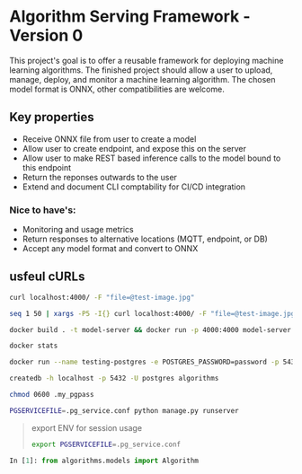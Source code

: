 # Algorithm Serving Framework - Version 0

This project's goal is to offer a reusable framework for deploying machine learning algorithms. The finished project should allow a user to upload, manage, deploy, and monitor a machine learning algorithm. The chosen model format is ONNX, other compatibilities are welcome.

## Key properties
- Receive ONNX file from user to create a model
- Allow user to create endpoint, and expose this on the server
- Allow user to make REST based inference calls to the model bound to this endpoint
- Return the reponses outwards to the user
- Extend and document CLI comptability for CI/CD integration

### Nice to have's:
- Monitoring and usage metrics
- Return responses to alternative locations (MQTT, endpoint, or DB)
- Accept any model format and convert to ONNX

## usfeul cURLs


```bash
curl localhost:4000/ -F "file=@test-image.jpg"
```

```bash
seq 1 50 | xargs -P5 -I{} curl localhost:4000/ -F "file=@test-image.jpg"
```

```bash
docker build . -t model-server && docker run -p 4000:4000 model-server
```

```bash
docker stats
```



```bash
docker run --name testing-postgres -e POSTGRES_PASSWORD=password -p 5432:5432 --restart unless-stopped -d postgres
```
```bash
createdb -h localhost -p 5432 -U postgres algorithms
```

```bash
chmod 0600 .my_pgpass
```

```bash
PGSERVICEFILE=.pg_service.conf python manage.py runserver
```

> export ENV for session usage
> ```bash
>export PGSERVICEFILE=.pg_service.conf 
>```

```python
In [1]: from algorithms.models import Algorithm
```